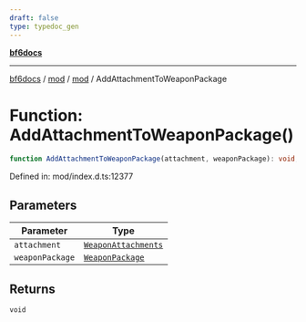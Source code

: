 ```yaml
---
draft: false
type: typedoc_gen
---
```


[**bf6docs**](../../../_index.md)

***

[bf6docs](../../../_index.md) / [mod](../../_index.md) / [mod](../_index.md) / AddAttachmentToWeaponPackage

# Function: AddAttachmentToWeaponPackage()

```ts
function AddAttachmentToWeaponPackage(attachment, weaponPackage): void;
```

Defined in: mod/index.d.ts:12377

## Parameters

| Parameter | Type |
| ------ | ------ |
| `attachment` | [`WeaponAttachments`](../WeaponAttachments/_index.md) |
| `weaponPackage` | [`WeaponPackage`](../WeaponPackage/_index.md) |

## Returns

`void`
